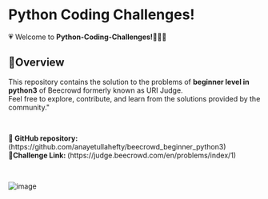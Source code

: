 <h1>Python Coding Challenges! </h1>

💗 Welcome to <b>Python-Coding-Challenges!👩🏻‍💻</b> 
<h2>🚀Overview</h2>
This repository contains the solution to the problems of <b>beginner level in python3</b> of Beecrowd formerly known as URI Judge. <br> Feel free to explore, contribute, and learn from the solutions provided by the community."
<p> <br> </p>
<b>📌 GitHub repository:</b> (https://github.com/anayetullahefty/beecrowd_beginner_python3) <br>
<b>📌Challenge Link: </b> (https://judge.beecrowd.com/en/problems/index/1)
<p> <br> </p>

 ![image](https://github.com/anayetullahefty/beecrowd_beginner_python3/assets/57069481/85946dd9-2069-4909-9c6c-953dd42ae88c)

